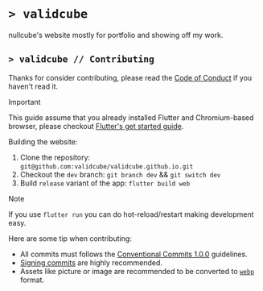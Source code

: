 # `> validcube`
nullcube's website mostly for portfolio and showing off my work.

## `> validcube // Contributing`

Thanks for consider contributing, please read the [Code of Conduct](/CODE_OF_CONDUCT.md) if you haven't read it.

> [!IMPORTANT]  
> This guide assume that you already installed Flutter and Chromium-based browser, please checkout [Flutter's get started guide](https://docs.flutter.dev/get-started/install).

Building the website:
1. Clone the repository: `git@github.com:validcube/validcube.github.io.git`
2. Checkout the `dev` branch: `git branch dev` && `git switch dev`
3. Build `release` variant of the app: `flutter build web`

> [!NOTE]  
> If you use `flutter run` you can do hot-reload/restart making development easy. 

Here are some tip when contributing:
* All commits must follows the [Conventional Commits 1.0.0](https://www.conventionalcommits.org/en/v1.0.0/) guidelines.
* [Signing commits](https://docs.github.com/en/authentication/managing-commit-signature-verification/signing-commits) are highly recommended.
* Assets like picture or image are recommended to be converted to [`webp`](https://en.wikipedia.org/wiki/WebP) format.
